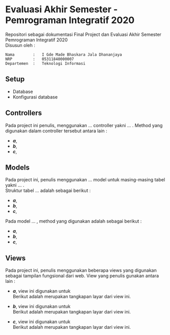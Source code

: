 # Evaluasi Akhir Semester - Pemrograman Integratif 2020
Repositori sebagai dokumentasi Final Project dan Evaluasi Akhir Semester Pemrograman Integratif 2020 \
Disusun oleh : 
```
Nama        :   I Gde Made Bhaskara Jala Dhananjaya 
NRP         :   05311840000007 
Departemen  :   Teknologi Informasi
```

## Setup
- Database
- Konfigurasi database

## Controllers
Pada project ini penulis, menggunakan ... controller yakni ... . Method yang digunakan dalam controller tersebut antara lain :
- ***a***,
- ***b***,
- ***c***,

## Models
Pada project ini, penulis menggunakan ... model untuk masing-masing tabel yakni ... . \
Struktur tabel ... adalah sebagai berikut :
- ***a***, 
- ***b***,
- ***c***,

Pada model ... , method yang digunakan adalah sebagai berikut :
- ***a***,
- ***b***,
- ***c***,

## Views
Pada project ini, penulis menggunakan beberapa views yang digunakan sebagai tampilan fungsional dari web. View yang penulis gunakan antara lain :
- ***a***, view ini digunakan untuk \
Berikut adalah merupakan tangkapan layar dari view ini.
![]()

- ***b***, view ini digunakan untuk \
Berikut adalah merupakan tangkapan layar dari view ini.
![]()

- ***c***, view ini digunakan untuk \
Berikut adalah merupakan tangkapan layar dari view ini.
![]()

